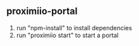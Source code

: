 ## proximiio-portal


1. run "npm-install" to install dependencies
2. run "proximiio start" to start a portal
